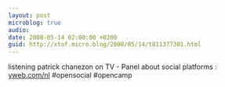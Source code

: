 ```yaml
---
layout: post
microblog: true
audio: 
date: 2008-05-14 02:00:00 +0200
guid: http://xtof.micro.blog/2008/05/14/t811377301.html
---
```

listening patrick chanezon on TV - Panel about social platforms : [yweb.com/nl](http://yweb.com/nl) #opensocial #opencamp

